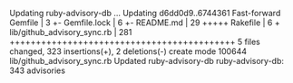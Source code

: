Updating ruby-advisory-db ...
Updating d6dd0d9..6744361
Fast-forward
 Gemfile                     |    3 +-
 Gemfile.lock                |    6 +-
 README.md                   |   29 +++++
 Rakefile                    |    6 +
 lib/github_advisory_sync.rb |  281 +++++++++++++++++++++++++++++++++++++++++++
 5 files changed, 323 insertions(+), 2 deletions(-)
 create mode 100644 lib/github_advisory_sync.rb
Updated ruby-advisory-db
ruby-advisory-db: 343 advisories
